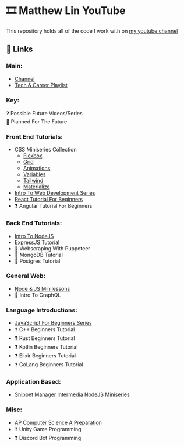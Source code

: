 # :film_strip: Matthew Lin YouTube
This repository holds all of the code I work with on [my youtube channel](https://www.youtube.com/channel/UCqVIqm9pT-4lH8v2UzkfxIA)

## :link: Links
### Main:
- [Channel](https://www.youtube.com/channel/UCqVIqm9pT-4lH8v2UzkfxIA)
- [Tech & Career Playlist](https://youtube.com/playlist?list=PLBJ1k5JU-XghSlzigkODwda8le_joKRtI)

### Key:
❓ Possible Future Videos/Series \
🚧 Planned For The Future

### Front End Tutorials:
- CSS Miniseries Collection
  - [Flexbox](https://youtube.com/playlist?list=PLBJ1k5JU-Xgj2Quei6aZLsz2GinMOYvFg)
  - [Grid](https://youtube.com/playlist?list=PLBJ1k5JU-XgiBFCnxDFYmitc9x39In8my)
  - [Animations](https://youtube.com/playlist?list=PLBJ1k5JU-XghXmqnw8uCOmlKzGBQWydk9)
  - [Variables](https://youtube.com/playlist?list=PLBJ1k5JU-Xgh2jeSvsqYLU-NA6-Asy5Js)
  - [Tailwind](https://youtube.com/playlist?list=PLBJ1k5JU-Xgi3WDlsjZts9BA6nCjZZArd)
  - [Materialize](https://youtube.com/playlist?list=PLBJ1k5JU-XgjrlLDxkVSIjcpaggUJBT9X)
- [Intro To Web Development Series](https://www.youtube.com/playlist?list=PLBJ1k5JU-XghM0f_SBa3cJ_hEV0B6cHTe)
- [React Tutorial For Beginners](https://youtube.com/playlist?list=PLBJ1k5JU-Xgg-cYM7135m2XB8YH9wbIHm)
- ❓ Angular Tutorial For Beginners

### Back End Tutorials:
- [Intro To NodeJS](https://youtube.com/playlist?list=PLBJ1k5JU-Xgj9z-JC8uDsZsevC7TITSUG)
- [ExpressJS Tutorial](https://youtube.com/playlist?list=PLBJ1k5JU-XghqVhHgn5kVjybs3yDtuaA0)
- 🚧 Webscraping With Puppeteer
- 🚧 MongoDB Tutorial
- 🚧 Postgres Tutorial

### General Web:
- [Node & JS Minilessons](https://youtube.com/playlist?list=PLBJ1k5JU-XghCdFOJXjN3IJurxXZr_3Su)
- 🚧 Intro To GraphQL

### Language Introductions:
- [JavaScript For Beginners Series](https://www.youtube.com/playlist?list=PLBJ1k5JU-XgijNWgLtEQ-tiZBYFYCQd-4)
- ❓ C++ Beginners Tutorial
- ❓ Rust Beginners Tutorial
- ❓ Kotlin Beginners Tutorial
- ❓ Elixir Beginners Tutorial
- ❓ GoLang Beginners Tutorial

### Application Based:
- [Snippet Manager Intermedia NodeJS Miniseries](https://youtube.com/playlist?list=PLBJ1k5JU-Xgh_ooD7fGQVLboPh4aVBUZ9)

### Misc:
- [AP Computer Science A Preparation](https://youtube.com/playlist?list=PLBJ1k5JU-XghayBt83_pxaPZG6Ur3s2KV)
- ❓ Unity Game Programming
- ❓ Discord Bot Programming
